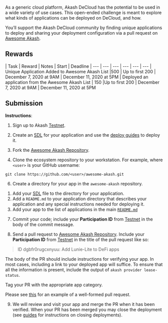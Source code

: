 As a generic cloud platform, Akash DeCloud has the potential to be used in a wide variety of use cases. This open-ended challenge is meant to explore what kinds of applications can be deployed on DeCloud, and how.

You’ll support the Akash DeCloud community by finding unique applications to deploy and sharing your deployment configuration via a pull request on [Awesome Akash](https://github.com/ovrclk/awesome-akash).

## Rewards

| Task | Reward | Notes |	Start |	Deadline
| --- | --- | --- | --- | --- | ---
| Unique Application Added to Awesome Akash List |500	| Up to first 200	| December 7, 2020 at 9AM	| December 11, 2020 at 5PM
| Deployed an application from the Awesome Akash List	| 150	|Up to first 200	| December 7, 2020 at 9AM	| December 11, 2020 at 5PM

## Submission

**Instructions**:

1) Sign up to Akash [Testnet](https://app.akash.network).

2) Create an [SDL](/sdl) for your application and use the [deploy guides](/guides/deploy) to deploy it.

4) Fork the [Awesome Akash Repository](https://github.com/ovrclk/awesome-akash).

5) Clone the ecosystem repository to your workstation. For example, where `<user>` is your GitHub username:
  
  ```shell
  git clone https://github.com/<user>/awesome-akash.git
  ```

6) Create a directory for your app in the `awesome-akash` repository.

1. Add your [SDL](/sdl) file to the directory for your application.
1. Add a `README.md` to your application directory that describes your application and any special instructions needed for deploying it.
1. Add your app to the list of applications in the main [`README.md`](https://github.com/ovrclk/awesome-akash/blob/master/README.md)

7) Commit your code; include your **Participation ID** from [Testnet](https://app.akash.network) in the body of
the commit message.

8) Send a pull request to [Awesome Akash Repository](https://github.com/ovrclk/awesome-akash).  Include your **Participation ID** from [Testnet](https://app.akash.network) in the title of the pull request like so:

> ID dgbfr0rugcxnyuu: Add Lunie-Lite to DeFi apps

The body of the PR should include instructions for verifying your app.  In most cases, including a link to your
deployed app will suffice.  To ensure that all the information is present, include the output of `akash provider lease-status`.

Tag your PR with the appropriate app category.

Please see [this](https://github.com/ovrclk/awesome-akash/pull/22) for an example of a well-formed pull request.

9) We will review and visit your app and merge the PR when it has been verified.  When your PR has been merged you
may close the deployment (see [guides](/guides/deploy) for instructions on closing deployments).
